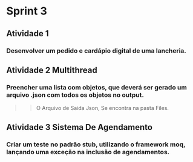 # Sprint 3

## Atividade 1

### Desenvolver um pedido e cardápio digital de uma lancheria.



## Atividade 2 Multithread

### Preencher uma lista com objetos, que deverá ser gerado um arquivo .json com todos os objetos no output.
>> O Arquivo de Saida Json, Se encontra na pasta Files.


## Atividade 3 Sistema De Agendamento

### Criar um teste no padrão stub, utilizando o framework moq, lançando uma exceção na inclusão de agendamentos.


